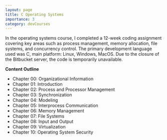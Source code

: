 ```yaml
---
layout: page
title: C Operating Systems
importance: 3
category: devCourses
---
```


In the operating systems course, I completed a 12-week coding assignment covering key areas such as process management, memory allocation, file systems, and concurrency control. The primary development language used was C, main platform: Linux, Windows, MacOS. Due to the closure of the Bitbucket server, the code is temporarily unavailable.

**Content Outline**  
- Chapter 00: Organizational Information  
- Chapter 01: Introduction  
- Chapter 02: Process and Processor Management  
- Chapter 03: Synchronization  
- Chapter 04: Modeling  
- Chapter 05: Interprocess Communication  
- Chapter 06: Memory Management  
- Chapter 07: File Systems  
- Chapter 08: Input and Output  
- Chapter 09: Virtualization  
- Chapter 10: Operating System Security  
